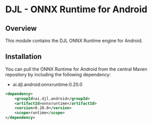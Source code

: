 # DJL - ONNX Runtime for Android

## Overview
This module contains the DJL ONNX Runtime engine for Android.

## Installation
You can pull the ONNX Runtime for Android from the central Maven repository by including the following dependency:

- ai.djl.android:onnxruntime:0.20.0

```xml
<dependency>
    <groupId>ai.djl.android</groupId>
    <artifactId>onnxruntime</artifactId>
    <version>0.20.0</version>
    <scope>runtime</scope>
</dependency>
```
